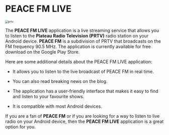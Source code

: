 # **PEACE FM LIVE**

<img src="https://www.businesslist.com.ng/img/ng/r/1504097393-46-plateau-radio-peace-fm.png" alt="prtv" style="zoom:60%;" align="center"/>

The **PEACE FM LIVE** application is a live streaming service that allows you to
listen to the **Plateau Radio Television (PRTV)** radio station on your Android device. **PEACE FM** is a subdivision of PRTV that broadcasts on the FM frequency 90.5 MHz. The application is currently available for free download on the Google Play Store.

Here are some additional details about the PEACE FM LIVE application:

- It allows you to listen to the live broadcast of PEACE FM in real time.

- You can also read breaking news on the blog.
- The application has a user-friendly interface that makes it easy to find and listen to your favourite shows.
- It is compatible with most Android devices.

If you are a fan of **PEACE FM** or if you are looking for a way to listen to live radio on your Android device, then the **PEACE FM LIVE** application is a great option for you.




